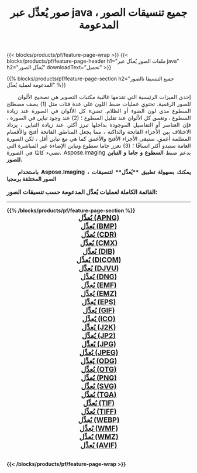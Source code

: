 ﻿---
title: صور يُعدِّل عبر java ، جميع تنسيقات الصور المدعومة 
weight: 3920
url: /ar/java/adjust/ 
lang: ar
langdirlevel: 2
locales: zh-hans,ja,it,ru,de,es,fr,nl,id,lt,pl,pt,vi,tr,ko,zh-hant,ar,hi,th,sv,cs,uk,he
description: باستخدام Aspose.Imaging يمكنك بسهولة يُعدِّل الصور عبر java
---

{{< blocks/products/pf/feature-page-wrap >}}
{{< blocks/products/pf/feature-page-header h1="ملفات الصور يُعدِّل عبر java" h2="يُعدِّل الصور" downloadText="تحميل" >}}


{{% blocks/products/pf/feature-page-section  h2="جميع التنسيقا تالصور  المدعومة لعملية يُعدِّل" %}}
<p align="justify" style="text-indent:2em;font-size:15px;">
إحدى الميزات الرئيسية التي تقدمها غالبية مكتبات التصوير هي تصحيح الألوان للصور الرقمية. تحتوي عمليات ضبط اللون على عدة فئات مثل (1) يصف مصطلح السطوع مدى لون الضوء أو الظلام. تضيء كل الألوان في الصورة عند زيادة السطوع ، وتغمق كل الألوان عند تقليل السطوع ؛ (2) عند وجود تباين في الصورة ، فإن العناصر أو التفاصيل الموجودة بداخلها تبرز أكثر. عند زيادة التباين ، يزداد الاختلاف بين الأجزاء الفاتحة والداكنة ، مما يجعل المناطق الفاتحة أفتح والأقسام المظلمة أغمق. ستبقى الأجزاء الأفتح والأغمق كما هي مع تباين أقل ، لكن الصورة العامة ستبدو أكثر اتساقًا ؛ (3) تعزز جاما سطوع وتباين الإضاءة غير المباشرة التي تضيء كائنًا في الصورة. Aspose.Imaging يدعم ضبط <b> السطوع </ b> و <b> جاما </ b> و <b> التباين </ b> للصور.
</p>
<p align="justify" style="text-indent:2em;font-size:15px;">
باستخدام Aspose.Imaging ، يمكنك بسهولة تطبيق **يُعدِّل** لتنسيقات الصور المختلفة برمجيا
</p>
<h3 style="margin-top:16px;">
القائمة الكاملة لعمليات يُعدِّل المدعومة حسب تنسيقات الصور:
</h3>
<hr/>
{{% /blocks/products/pf/feature-page-section %}}
<div class="container-fluid productfamilypage bg-gray">
    <div class="convertypes bg-gray agp-content section">
        <div class="container">
		<div class="row other-converters" style="gap: 10px;font-size: 19px;text-align:center;">
		    <div class='col-md-3 other-converter remove-lp remove-rp'><a href="/imaging/ar/java/adjust/apng/" style="padding:15px;">يُعدِّل (APNG)</a></div><div class='col-md-3 other-converter remove-lp remove-rp'><a href="/imaging/ar/java/adjust/bmp/" style="padding:15px;">يُعدِّل (BMP)</a></div><div class='col-md-3 other-converter remove-lp remove-rp'><a href="/imaging/ar/java/adjust/cdr/" style="padding:15px;">يُعدِّل (CDR)</a></div><div class='col-md-3 other-converter remove-lp remove-rp'><a href="/imaging/ar/java/adjust/cmx/" style="padding:15px;">يُعدِّل (CMX)</a></div><div class='col-md-3 other-converter remove-lp remove-rp'><a href="/imaging/ar/java/adjust/dib/" style="padding:15px;">يُعدِّل (DIB)</a></div><div class='col-md-3 other-converter remove-lp remove-rp'><a href="/imaging/ar/java/adjust/dicom/" style="padding:15px;">يُعدِّل (DICOM)</a></div><div class='col-md-3 other-converter remove-lp remove-rp'><a href="/imaging/ar/java/adjust/djvu/" style="padding:15px;">يُعدِّل (DJVU)</a></div><div class='col-md-3 other-converter remove-lp remove-rp'><a href="/imaging/ar/java/adjust/dng/" style="padding:15px;">يُعدِّل (DNG)</a></div><div class='col-md-3 other-converter remove-lp remove-rp'><a href="/imaging/ar/java/adjust/emf/" style="padding:15px;">يُعدِّل (EMF)</a></div><div class='col-md-3 other-converter remove-lp remove-rp'><a href="/imaging/ar/java/adjust/emz/" style="padding:15px;">يُعدِّل (EMZ)</a></div><div class='col-md-3 other-converter remove-lp remove-rp'><a href="/imaging/ar/java/adjust/eps/" style="padding:15px;">يُعدِّل (EPS)</a></div><div class='col-md-3 other-converter remove-lp remove-rp'><a href="/imaging/ar/java/adjust/gif/" style="padding:15px;">يُعدِّل (GIF)</a></div><div class='col-md-3 other-converter remove-lp remove-rp'><a href="/imaging/ar/java/adjust/ico/" style="padding:15px;">يُعدِّل (ICO)</a></div><div class='col-md-3 other-converter remove-lp remove-rp'><a href="/imaging/ar/java/adjust/j2k/" style="padding:15px;">يُعدِّل (J2K)</a></div><div class='col-md-3 other-converter remove-lp remove-rp'><a href="/imaging/ar/java/adjust/jp2/" style="padding:15px;">يُعدِّل (JP2)</a></div><div class='col-md-3 other-converter remove-lp remove-rp'><a href="/imaging/ar/java/adjust/jpg/" style="padding:15px;">يُعدِّل (JPG)</a></div><div class='col-md-3 other-converter remove-lp remove-rp'><a href="/imaging/ar/java/adjust/jpeg/" style="padding:15px;">يُعدِّل (JPEG)</a></div><div class='col-md-3 other-converter remove-lp remove-rp'><a href="/imaging/ar/java/adjust/odg/" style="padding:15px;">يُعدِّل (ODG)</a></div><div class='col-md-3 other-converter remove-lp remove-rp'><a href="/imaging/ar/java/adjust/otg/" style="padding:15px;">يُعدِّل (OTG)</a></div><div class='col-md-3 other-converter remove-lp remove-rp'><a href="/imaging/ar/java/adjust/png/" style="padding:15px;">يُعدِّل (PNG)</a></div><div class='col-md-3 other-converter remove-lp remove-rp'><a href="/imaging/ar/java/adjust/svg/" style="padding:15px;">يُعدِّل (SVG)</a></div><div class='col-md-3 other-converter remove-lp remove-rp'><a href="/imaging/ar/java/adjust/tga/" style="padding:15px;">يُعدِّل (TGA)</a></div><div class='col-md-3 other-converter remove-lp remove-rp'><a href="/imaging/ar/java/adjust/tif/" style="padding:15px;">يُعدِّل (TIF)</a></div><div class='col-md-3 other-converter remove-lp remove-rp'><a href="/imaging/ar/java/adjust/tiff/" style="padding:15px;">يُعدِّل (TIFF)</a></div><div class='col-md-3 other-converter remove-lp remove-rp'><a href="/imaging/ar/java/adjust/webp/" style="padding:15px;">يُعدِّل (WEBP)</a></div><div class='col-md-3 other-converter remove-lp remove-rp'><a href="/imaging/ar/java/adjust/wmf/" style="padding:15px;">يُعدِّل (WMF)</a></div><div class='col-md-3 other-converter remove-lp remove-rp'><a href="/imaging/ar/java/adjust/wmz/" style="padding:15px;">يُعدِّل (WMZ)</a></div><div class='col-md-3 other-converter remove-lp remove-rp'><a href="/imaging/ar/java/adjust/avif/" style="padding:15px;">يُعدِّل (AVIF)</a></div>
                </div>
        </div>
    </div>
</div>
<br/>

{{< /blocks/products/pf/feature-page-wrap >}}
